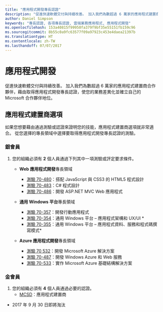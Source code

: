 ```yaml
---
title: "應用程式開發專長認證"
description: "促進快速軟體交付與持續改善。 加入我們為數超過 6 萬家的應用程式建置商合作夥伴，藉由取得應用程式開發專長認證，使您的業務差異化並確立自己的 Microsoft 合作夥伴地位。"
author: Daniel Simpson
keywords: "專長認證, 各項專長認證, 雲端業務應用程式, 應用程式開發"
ms.openlocfilehash: 153a40815f99950fa379f9bf35e55151fb159c96
ms.sourcegitcommit: 8b55c0a9fc63577f09a97923c453e4daea21397b
ms.translationtype: HT
ms.contentlocale: zh-TW
ms.lasthandoff: 07/07/2017
---
```

# <a name="application-development"></a>應用程式開發 

促進快速軟體交付與持續改善。 加入我們為數超過 6 萬家的應用程式建置商合作夥伴，藉由取得應用程式開發專長認證，使您的業務差異化並確立自己的 Microsoft 合作夥伴地位。

## <a name="application-builder-option"></a>應用程式建置商選項
如果您想要藉由通過測驗或認證來證明您的技能，應用程式建置商選項就非常適合。  從您選擇的專長領域中選擇要取得應用程式開發專長認證的測驗。


### <a name="silver"></a>銀會員
1. 您的組織必須有 **2** 個人員通過下列其中一項測驗或評定要求條件。

    - **Web 應用程式開發**專長領域
        - [測驗 70-480](https://www.microsoft.com/en-us/learning/exam-70-480.aspx)：搭配 JavaScript 與 CSS3 的 HTML5 程式設計  
        - [測驗 70-483](https://www.microsoft.com/en-us/learning/exam-70-483.aspx)：C# 程式設計 
        - [測驗 70-486](https://www.microsoft.com/en-us/learning/exam-70-486.aspx)：開發 ASP.NET MVC Web 應用程式  

    - **通用 Windows 平台**專長領域
        - [測驗 70-357](https://www.microsoft.com/en-us/learning/exam-70-357.aspx)：開發行動應用程式 
        - [測驗 70-354](https://www.microsoft.com/en-us/learning/exam-70-354.aspx)：通用 Windows 平台 – 應用程式架構和 UX/UI *  
        - [測驗 70-355](https://www.microsoft.com/en-us/learning/exam-70-355.aspx)：通用 Windows 平台 – 應用程式資料、服務和程式碼撰寫模式*  

    - **Azure 應用程式開發**專長領域
        - [測驗 70 532](https://www.microsoft.com/en-us/learning/exam-70-532.aspx)：開發 Microsoft Azure 解決方案 
        - [測驗 70-487](https://www.microsoft.com/en-us/learning/exam-70-487.aspx)：開發 Windows Azure 和 Web 服務
        - [測驗 70-533](https://www.microsoft.com/en-us/learning/exam-70-533.aspx)：實作 Microsoft Azure 基礎結構解決方案   


### <a name="gold"></a>金會員
1. 您的組織必須有 **4** 個人員通過必要的認證。
    - [MCSD](https://www.microsoft.com/en-us/learning/mcsd-app-builder-certification.aspx)：應用程式建置商 

* 2017 年 9 月 30 日即將淘汰
